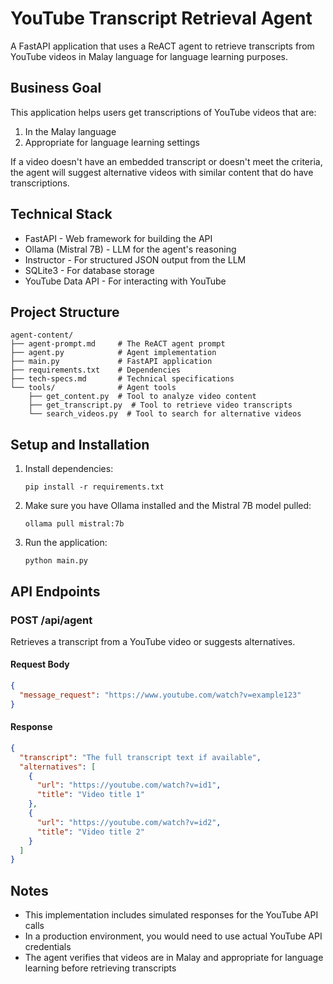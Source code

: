 # YouTube Transcript Retrieval Agent

A FastAPI application that uses a ReACT agent to retrieve transcripts from YouTube videos in Malay language for language learning purposes.

## Business Goal

This application helps users get transcriptions of YouTube videos that are:
1. In the Malay language
2. Appropriate for language learning settings

If a video doesn't have an embedded transcript or doesn't meet the criteria, the agent will suggest alternative videos with similar content that do have transcriptions.

## Technical Stack

- FastAPI - Web framework for building the API
- Ollama (Mistral 7B) - LLM for the agent's reasoning
- Instructor - For structured JSON output from the LLM
- SQLite3 - For database storage
- YouTube Data API - For interacting with YouTube

## Project Structure

```
agent-content/
├── agent-prompt.md     # The ReACT agent prompt
├── agent.py            # Agent implementation
├── main.py             # FastAPI application
├── requirements.txt    # Dependencies
├── tech-specs.md       # Technical specifications
└── tools/              # Agent tools
    ├── get_content.py  # Tool to analyze video content
    ├── get_transcript.py  # Tool to retrieve video transcripts
    └── search_videos.py  # Tool to search for alternative videos
```

## Setup and Installation

1. Install dependencies:
   ```
   pip install -r requirements.txt
   ```

2. Make sure you have Ollama installed and the Mistral 7B model pulled:
   ```
   ollama pull mistral:7b
   ```

3. Run the application:
   ```
   python main.py
   ```

## API Endpoints

### POST /api/agent

Retrieves a transcript from a YouTube video or suggests alternatives.

#### Request Body

```json
{
  "message_request": "https://www.youtube.com/watch?v=example123"
}
```

#### Response

```json
{
  "transcript": "The full transcript text if available",
  "alternatives": [
    {
      "url": "https://youtube.com/watch?v=id1",
      "title": "Video title 1"
    },
    {
      "url": "https://youtube.com/watch?v=id2",
      "title": "Video title 2"
    }
  ]
}
```

## Notes

- This implementation includes simulated responses for the YouTube API calls
- In a production environment, you would need to use actual YouTube API credentials
- The agent verifies that videos are in Malay and appropriate for language learning before retrieving transcripts
